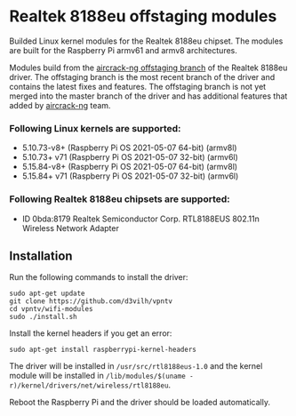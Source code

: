 # Realtek 8188eu offstaging modules
Builded Linux kernel modules for the Realtek 8188eu chipset. The modules are built for the Raspberry Pi armv61 and armv8 architectures.

Modules build from the [aircrack-ng offstaging branch](https://github.com/aircrack-ng/rtl8188eus) of the Realtek 8188eu driver. The offstaging branch is the most recent branch of the driver and contains the latest fixes and features. The offstaging branch is not yet merged into the master branch of the driver and has additional features that added by [aircrack-ng](https://github.com/aircrack-ng) team.

### Following Linux kernels are supported:
* 5.10.73-v8+ (Raspberry Pi OS 2021-05-07 64-bit) (armv8l)
* 5.10.73+ v71 (Raspberry Pi OS 2021-05-07 32-bit) (armv6l)
* 5.15.84-v8+ (Raspberry Pi OS 2021-05-07 64-bit) (armv8l)
* 5.15.84+ v71 (Raspberry Pi OS 2021-05-07 32-bit) (armv6l)

### Following Realtek 8188eu chipsets are supported:
* ID 0bda:8179 Realtek Semiconductor Corp. RTL8188EUS 802.11n Wireless Network Adapter

## Installation
Run the following commands to install the driver:
```
sudo apt-get update
git clone https://github.com/d3vilh/vpntv
cd vpntv/wifi-modules
sudo ./install.sh
```
Install the kernel headers if you get an error:
```
sudo apt-get install raspberrypi-kernel-headers
```

The driver will be installed in `/usr/src/rtl8188eus-1.0` and the kernel module will be installed in `/lib/modules/$(uname -r)/kernel/drivers/net/wireless/rtl8188eu`.

Reboot the Raspberry Pi and the driver should be loaded automatically.